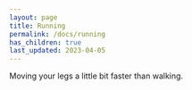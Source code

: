 ```yaml
---
layout: page
title: Running
permalink: /docs/running
has_children: true
last_updated: 2023-04-05
---
```


Moving your legs a little bit faster than walking.